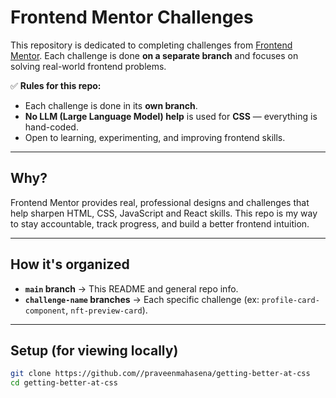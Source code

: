 # Frontend Mentor Challenges

This repository is dedicated to completing challenges from [Frontend Mentor](https://frontendmentor.com/).
Each challenge is done **on a separate branch** and focuses on solving real-world frontend problems.

✅ **Rules for this repo:**
- Each challenge is done in its **own branch**.
- **No LLM (Large Language Model) help** is used for **CSS** — everything is hand-coded.
- Open to learning, experimenting, and improving frontend skills.

---

## Why?

Frontend Mentor provides real, professional designs and challenges that help sharpen HTML, CSS, JavaScript and React skills.
This repo is my way to stay accountable, track progress, and build a better frontend intuition.

---

## How it's organized

- **`main` branch** → This README and general repo info.
- **`challenge-name` branches** → Each specific challenge (ex: `profile-card-component`, `nft-preview-card`).

---

## Setup (for viewing locally)

```bash
git clone https://github.com//praveenmahasena/getting-better-at-css
cd getting-better-at-css
